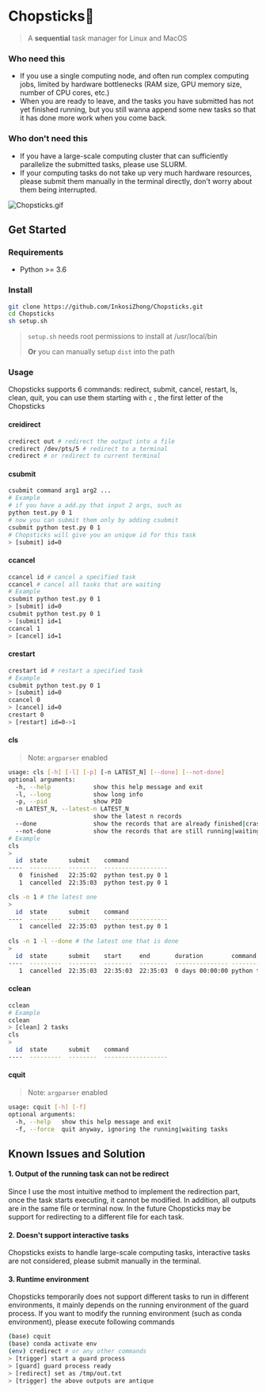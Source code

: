 # Chopsticks🥢

> A **sequential** task manager for Linux and MacOS

### Who need this

- If you use a single computing node, and often run complex computing jobs, limited by hardware bottlenecks (RAM size, GPU memory size, number of CPU cores, etc.)
- When you are ready to leave, and the tasks you have submitted has not yet finished running, but you still wanna append some new tasks so that it has done more work when you come back.

### Who don't need this

- If you have a large-scale computing cluster that can sufficiently parallelize the submitted tasks, please use SLURM.
- If your computing tasks do not take up very much hardware resources, please submit them manually in the terminal directly, don't worry about them being interrupted.

![Chopsticks.gif](https://s2.loli.net/2023/04/07/Y1O3G2udeV597Jg.gif)

## Get Started

### Requirements

- Python >= 3.6

### Install

```bash
git clone https://github.com/InkosiZhong/Chopsticks.git
cd Chopsticks
sh setup.sh
```

> `setup.sh` needs root permissions to install at /usr/local/bin
>
> **Or** you can manually setup  `dist` into the path

### Usage

Chopsticks supports 6 commands: redirect, submit, cancel, restart, ls, clean, quit, you can use them starting with  `c` , the first letter of the Chopsticks

#### creidirect

```bash
credirect out # redirect the output into a file
credirect /dev/pts/5 # redirect to a terminal
credirect # or redirect to current terminal
```

#### csubmit

```bash
csubmit command arg1 arg2 ...
# Example
# if you have a add.py that input 2 args, such as
python test.py 0 1
# now you can submit them only by adding csubmit
csubmit python test.py 0 1
# Chopsticks will give you an unique id for this task
> [submit] id=0
```

#### ccancel

```bash
ccancel id # cancel a specified task
ccancel # cancel all tasks that are waiting
# Example
csubmit python test.py 0 1
> [submit] id=0
csubmit python test.py 0 1
> [submit] id=1
ccancal 1
> [cancel] id=1
```

#### crestart

```bash
crestart id # restart a specified task
# Example
csubmit python test.py 0 1
> [submit] id=0
ccancel 0
> [cancel] id=0
crestart 0
> [restart] id=0->1
```

#### cls

> Note: `argparser` enabled

```bash
usage: cls [-h] [-l] [-p] [-n LATEST_N] [--done] [--not-done]
optional arguments:
  -h, --help            show this help message and exit
  -l, --long            show long info
  -p, --pid             show PID
  -n LATEST_N, --latest-n LATEST_N
                        show the latest n records
  --done                show the records that are already finished|crashed|cancelled
  --not-done            show the records that are still running|waiting
# Example
cls
>
  id  state      submit    command
----  ---------  --------  ------------------
   0  finished   22:35:02  python test.py 0 1
   1  cancelled  22:35:03  python test.py 0 1

cls -n 1 # the latest one
>
  id  state      submit    command
----  ---------  --------  ------------------
   1  cancelled  22:35:03  python test.py 0 1
   
cls -n 1 -l --done # the latest one that is done
>
  id  state      submit    start     end       duration        command
----  ---------  --------  --------  --------  --------------- ------------------
   1  cancelled  22:35:03  22:35:03  22:35:03  0 days 00:00:00 python test.py 0 1
```

#### cclean

```bash
cclean
# Example
cclean
> [clean] 2 tasks
cls
>
  id  state      submit    command
----  ---------  --------  ------------------
```

#### cquit

> Note: `argparser` enabled

```bash
usage: cquit [-h] [-f]
optional arguments:
  -h, --help   show this help message and exit
  -f, --force  quit anyway, ignoring the running|waiting tasks
```

## Known Issues and Solution

#### 1. Output of the running task can not be redirect

Since I use the most intuitive method to implement the redirection part, once the task starts executing, it cannot be modified. In addition, all outputs are in the same file or terminal now. In the future Chopsticks may be support for redirecting to a different file for each task.

#### 2. Doesn't support interactive tasks

Chopsticks exists to handle large-scale computing tasks, interactive tasks are not considered, please submit manually in the terminal.

#### 3. Runtime environment

Chopsticks temporarily does not support different tasks to run in different environments, it mainly depends on the running environment of the guard process. If you want to modify the running environment (such as conda environment), please execute following commands

```bash
(base) cquit
(base) conda activate env
(env) credirect # or any other commands
> [trigger] start a guard process
> [guard] guard process ready
> [redirect] set as /tmp/out.txt
> [trigger] the above outputs are antique
```